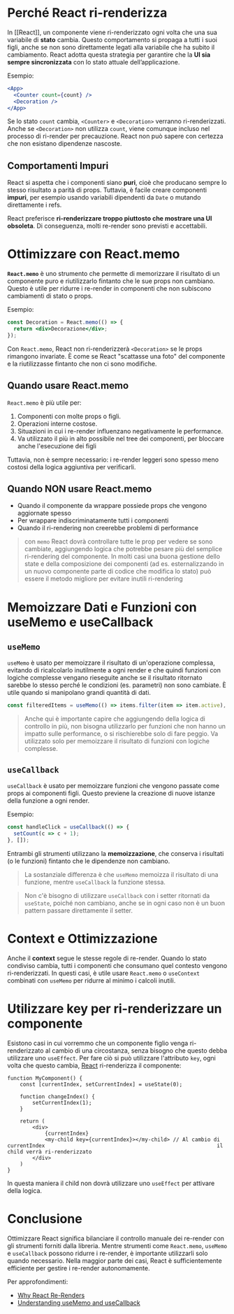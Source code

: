 # Perché React ri-renderizza
In [[React]], un componente viene ri-renderizzato ogni volta che una sua variabile di **stato** cambia. Questo comportamento si propaga a tutti i suoi figli, anche se non sono direttamente legati alla variabile che ha subito il cambiamento. React adotta questa strategia per garantire che la **UI sia sempre sincronizzata** con lo stato attuale dell’applicazione.

Esempio:

```jsx
<App>
  <Counter count={count} />
  <Decoration />
</App>
```

Se lo stato `count` cambia, `<Counter>` e `<Decoration>` verranno ri-renderizzati. Anche se `<Decoration>` non utilizza `count`, viene comunque incluso nel processo di ri-render per precauzione. React non può sapere con certezza che non esistano dipendenze nascoste.

## Comportamenti Impuri

React si aspetta che i componenti siano **puri**, cioè che producano sempre lo stesso risultato a parità di props. Tuttavia, è facile creare componenti **impuri**, per esempio usando variabili dipendenti da `Date` o mutando direttamente i refs.

React preferisce **ri-renderizzare troppo piuttosto che mostrare una UI obsoleta**. Di conseguenza, molti re-render sono previsti e accettabili.

# Ottimizzare con React.memo

**`React.memo`** è uno strumento che permette di memorizzare il risultato di un componente puro e riutilizzarlo fintanto che le sue props non cambiano. Questo è utile per ridurre i re-render in componenti che non subiscono cambiamenti di stato o props.

Esempio:

```jsx
const Decoration = React.memo(() => {
  return <div>Decorazione</div>;
});
```

Con `React.memo`, React non ri-renderizzerà `<Decoration>` se le props rimangono invariate. È come se React "scattasse una foto" del componente e la riutilizzasse fintanto che non ci sono modifiche.

## Quando usare React.memo

`React.memo` è più utile per:

1. Componenti con molte props o figli.
2. Operazioni interne costose.
3. Situazioni in cui i re-render influenzano negativamente le performance.
4. Va utilizzato il più in alto possibile nel tree dei componenti, per bloccare anche l'esecuzione dei figli

Tuttavia, non è sempre necessario: i re-render leggeri sono spesso meno costosi della logica aggiuntiva per verificarli.

## Quando NON usare React.memo

- Quando il componente da wrappare possiede props che vengono aggiornate spesso
- Per wrappare indiscriminatamente tutti i componenti
- Quando il ri-rendering non creerebbe problemi di performance

>con `memo` React dovrà controllare tutte le prop per vedere se sono cambiate, aggiungendo logica che potrebbe pesare più del semplice ri-rendering del componente.
>In molti casi una buona gestione dello state e della composizione dei componenti (ad es. esternalizzando in un nuovo componente parte di codice che modifica lo stato) può essere il metodo migliore per evitare inutili ri-rendering

# Memoizzare Dati e Funzioni con useMemo e useCallback

## `useMemo`

`useMemo` è usato per memoizzare il risultato di un'operazione complessa, evitando di ricalcolarlo inutilmente a ogni render e che quindi funzioni con logiche complesse vengano rieseguite anche se il risultato ritornato sarebbe lo stesso perché le condizioni (es. parametri) non sono cambiate. È utile quando si manipolano grandi quantità di dati.

```jsx
const filteredItems = useMemo(() => items.filter(item => item.active), [items]);
```

>Anche qui è importante capire che aggiungendo della logica di controllo in più, non bisogna utilizzarlo per funzioni che non hanno un impatto sulle performance, o si rischierebbe solo di fare peggio. Va utilizzato solo per memoizzare il risultato di funzioni con logiche complesse.

## `useCallback`

`useCallback` è usato per memoizzare funzioni che vengono passate come props ai componenti figli. Questo previene la creazione di nuove istanze della funzione a ogni render.

Esempio:

```jsx
const handleClick = useCallback(() => {
  setCount(c => c + 1);
}, []);
```

Entrambi gli strumenti utilizzano la **memoizzazione**, che conserva i risultati (o le funzioni) fintanto che le dipendenze non cambiano.

>La sostanziale differenza è che `useMemo` memoizza il risultato di una funzione, mentre `useCallback` la funzione stessa.

>Non c'è bisogno di utilizzare `useCallback` con i setter ritornati da `useState`, poiché non cambiano, anche se in ogni caso non è un buon pattern passare direttamente il setter.
# Context e Ottimizzazione

Anche il **context** segue le stesse regole di re-render. Quando lo stato condiviso cambia, tutti i componenti che consumano quel contesto vengono ri-renderizzati. In questi casi, è utile usare `React.memo` o `useContext` combinati con `useMemo` per ridurre al minimo i calcoli inutili.

# Utilizzare key per ri-renderizzare un componente

Esistono casi in cui vorremmo che un componente figlio venga ri-renderizzato al cambio di una circostanza, senza bisogno che questo debba utilizzare uno `useEffect`.
Per fare ciò si può utilizzare l'attributo `key`, ogni volta che questo cambia, [React](React.md) ri-renderizza il componente:

```tsx
function MyComponent() {
	const [currentIndex, setCurrentIndex] = useState(0);

	function changeIndex() {
		setCurrentIndex(1);
	}

	return (
		<div>
			{currentIndex}
			<my-child key={currentIndex}></my-child> // Al cambio di currentIndex                                                       il child verrà ri-renderizzato
		</div>
	)
}
```

In questa maniera il child non dovrà utilizzare uno `useEffect` per attivare della logica.
 
# Conclusione

Ottimizzare React significa bilanciare il controllo manuale dei re-render con gli strumenti forniti dalla libreria. Mentre strumenti come `React.memo`, `useMemo` e `useCallback` possono ridurre i re-render, è importante utilizzarli solo quando necessario. Nella maggior parte dei casi, React è sufficientemente efficiente per gestire i re-render autonomamente.

Per approfondimenti:

- [Why React Re-Renders](https://www.joshwcomeau.com/react/why-react-re-renders/)
- [Understanding useMemo and useCallback](https://www.joshwcomeau.com/react/usememo-and-usecallback/)